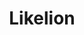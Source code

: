 ---
title: Likelion
year: 2017
fields: UI/UX Design, Frontend Development, Frontend Dev Lecture
summary: 멋쟁이사자처럼 디자인/개발 및 프론트엔드 교육
---